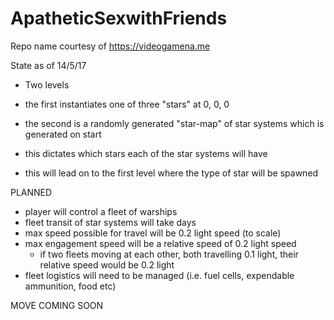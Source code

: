 # ApatheticSexwithFriends
Repo name courtesy of https://videogamena.me


State as of 14/5/17
- Two levels
- the first instantiates one of three "stars" at 0, 0, 0

- the second is a randomly generated "star-map" of star systems which is generated on start
- this dictates which stars each of the star systems will have
- this will lead on to the first level where the type of star will be spawned


PLANNED

- player will control a fleet of warships
- fleet transit of star systems will take days
- max speed possible for travel will be 0.2 light speed (to scale)
- max engagement speed will be a relative speed of 0.2 light speed
  - if two fleets moving at each other, both travelling 0.1 light, their relative speed would be 0.2 light
- fleet logistics will need to be managed (i.e. fuel cells, expendable ammunition, food etc)
  
MOVE COMING SOON
